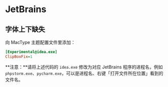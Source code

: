 # JetBrains

## 字体上下缺失

向 MacType 主题配置文件里添加：


```ini
[Experimental@idea.exe] 
ClipBoxFix=1
```

**注意：**请将上述代码的 `idea.exe` 修改为对应 JetBrains 程序的进程名，例如 `phpstorm.exe`、`pycharm.exe`，可以是进程名、右键「打开文件所在位置」看到的文件名。

